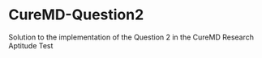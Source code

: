 # CureMD-Question2
Solution to the implementation of the Question 2 in the CureMD Research Aptitude Test
